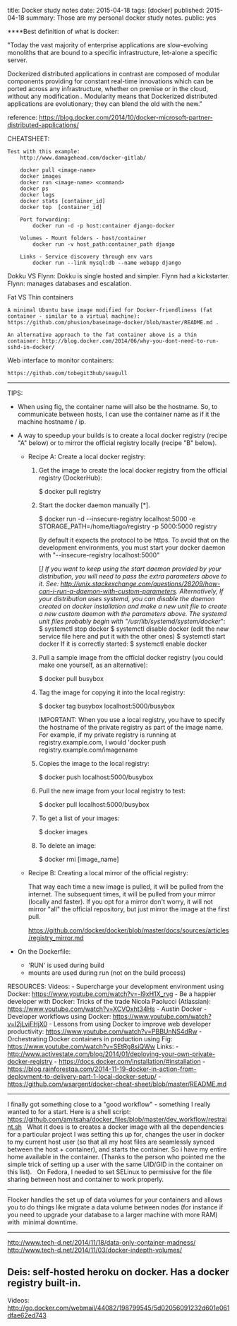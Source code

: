 title: Docker study notes
date: 2015-04-18
tags: [docker]
published: 2015-04-18
summary: Those are my personal docker study notes. 
public: yes

****Best definition of what is docker:

"Today the vast majority of enterprise applications are slow-evolving monoliths that are bound to a specific infrastructure, let-alone a specific server.

Dockerized distributed applications in contrast are composed of modular components providing for constant real-time innovations which can be ported across any infrastructure, whether on premise or in the cloud, without any modification.. Modularity means that Dockerized distributed applications are evolutionary; they can blend the old with the new."

reference: https://blog.docker.com/2014/10/docker-microsoft-partner-distributed-applications/

CHEATSHEET:

    Test with this example:
        http://www.damagehead.com/docker-gitlab/

        docker pull <image-name>
        docker images
        docker run <image-name> <command>
        docker ps
        docker logs
        docker stats [container_id]
        docker top  [container_id]

        Port forwarding:
            docker run -d -p host:container django-docker

        Volumes - Mount folders - host/container
            docker run -v host_path:container_path django

        Links - Service discovery through env vars
            docker run --link mysql:db --name webapp django

Dokku VS Flynn: Dokku is single hosted and simpler. Flynn had a kickstarter. Flynn: manages databases and escalation.

Fat VS Thin containers

    A minimal Ubuntu base image modified for Docker-friendliness (fat container - similar to a virtual machine): https://github.com/phusion/baseimage-docker/blob/master/README.md .

    An alternative approach to the fat container above is a thin container: http://blog.docker.com/2014/06/why-you-dont-need-to-run-sshd-in-docker/

Web interface to monitor containers:

    https://github.com/tobegit3hub/seagull

---

TIPS:
- When using fig, the container name will also be the hostname. So, to communicate between hosts, I can use the container name as if it the machine hostname / ip.

- A way to speedup your builds is to create a local docker registry (recipe "A" below) or to mirror the official registry locally (recipe "B" below).

    - Recipe A: Create a local docker registry:

        1) Get the image to create the local docker registry from the official registry (DockerHub):

            $ docker pull registry

        2) Start the docker daemon manually [*].

            $ docker run -d --insecure-registry localhost:5000 -e STORAGE_PATH=/home/tiago/registry -p 5000:5000 registry

            By default it expects the protocol to be https. To avoid that on the development environments, you must start your docker daemon with "--insecure-registry localhost:5000"

            [*] If you want to keep using the start daemon provided by your distribution, you will need to pass the extra parameters above to it. See: http://unix.stackexchange.com/questions/28209/how-can-i-run-a-daemon-with-custom-parameters.
            Alternatively, If your distribution uses systemd, you can disable the daemon created on docker installation and make a new unit file to create a new custom daemon with the parameters above. The systemd unit files probably begin with "/usr/lib/systemd/system/docker*":
                $ systemctl stop docker
                $ systemctl disable docker
                (edit the new service file here and put it with the other ones)
                $ systemctl start docker
                If it is correctly started:
                    $ systemctl enable docker

        3) Pull a sample image from the official docker registry (you could make one yourself, as an alternative):

            $ docker pull busybox

        4) Tag the image for copying it into the local registry:

            $ docker tag busybox localhost:5000/busybox

             IMPORTANT: When you use a local registry, you have to specify the hostname of the private registry as part of the image name. For example, if my private registry is running at registry.example.com, I would 'docker push registry.example.com/imagename

        5) Copies the image to the local registry:

            $ docker push localhost:5000/busybox

        6) Pull the new image from your local registry to test:

            $ docker pull localhost:5000/busybox

        7) To get a list of your images:

            $ docker images

        8) To delete an image:

            $ docker rmi [image_name]


    - Recipe B: Creating a local mirror of the official registry:

        That way each time a new image is pulled, it will be pulled from the internet. The subsequent times, it will be pulled from your mirror (locally and faster). If you opt for a mirror don't worry, it will not mirror "all" the official repository, but just mirror the image at the first pull.

        https://github.com/docker/docker/blob/master/docs/sources/articles/registry_mirror.md

- On the Dockerfile:
    - 'RUN' is used during build
    - mounts are used during run (not on the build process)

RESOURCES:
    Videos:
        - Supercharge your development environment using Docker: https://www.youtube.com/watch?v=-l9xH1X_rvg
        - Be a happier developer with Docker: Tricks of the trade Nicola Paolucci (Atlassian): https://www.youtube.com/watch?v=XCVOxht34Hs
        - Austin Docker - Developer workflows using Docker: https://www.youtube.com/watch?v=I2jLviFHjX0
        - Lessons from using Docker to improve web developer productivity: https://www.youtube.com/watch?v=PBBUnNS4dRw
        - Orchestrating Docker containers in production using Fig: https://www.youtube.com/watch?v=SEtRg8siQWw
    Links:
        - http://www.activestate.com/blog/2014/01/deploying-your-own-private-docker-registry
        - https://docs.docker.com/installation/#installation
        - https://blog.rainforestqa.com/2014-11-19-docker-in-action-from-deployment-to-delivery-part-1-local-docker-setup/
        - https://github.com/wsargent/docker-cheat-sheet/blob/master/README.md

---

I finally got something close to a "good workflow" - something I
really wanted to for a start. Here is a shell script:
 
https://github.com/amitsaha/docker_files/blob/master/dev_workflow/restraint.sh
 
What it does is to creates a docker image with all the dependencies
for a particular project I was setting this up for, changes the user
in docker to my current host user (so that all my host files are
seamlessly synced between the host + container), and starts the
container. So i have my entire home available in the container.
(Thanks to the person who pointed me the simple trick of setting up a
user with the same UID/GID in the container on this list).
 
On Fedora, I needed to set SELinux to permissive for the file sharing
between host and container to work properly.

---

Flocker handles the set up of data volumes for your containers and allows 
you to do things like migrate a data volume between nodes (for instance if 
you need to upgrade your database to a larger machine with more RAM) with 
minimal downtime. 

---

http://www.tech-d.net/2014/11/18/data-only-container-madness/
http://www.tech-d.net/2014/11/03/docker-indepth-volumes/

Deis: self-hosted heroku on docker. Has a docker registry built-in.
---

Videos:
http://go.docker.com/webmail/44082/198799545/5d02056091232d601e061dfae62ed743
